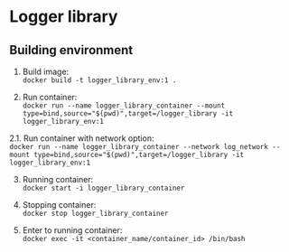 # Logger library

## Building environment

1. Build image: </br>
`docker build -t logger_library_env:1 .`

2. Run container: </br>
`docker run --name logger_library_container --mount type=bind,source="$(pwd)",target=/logger_library -it logger_library_env:1`

2.1. Run container with network option: </br>
`docker run --name logger_library_container --network log_network --mount type=bind,source="$(pwd)",target=/logger_library -it logger_library_env:1`


3. Running container: </br>
`docker start -i logger_library_container`

4. Stopping container: </br>
`docker stop logger_library_container`

5. Enter to running container: </br>
`docker exec -it <container_name/container_id> /bin/bash `